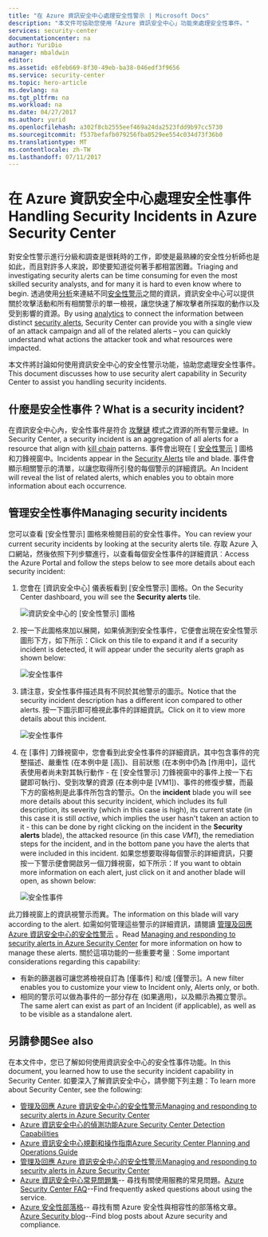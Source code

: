 ```yaml
---
title: "在 Azure 資訊安全中心處理安全性警示 | Microsoft Docs"
description: "本文件可協助您使用「Azure 資訊安全中心」功能來處理安全性事件。"
services: security-center
documentationcenter: na
author: YuriDio
manager: mbaldwin
editor: 
ms.assetid: e8feb669-8f30-49eb-ba38-046edf3f9656
ms.service: security-center
ms.topic: hero-article
ms.devlang: na
ms.tgt_pltfrm: na
ms.workload: na
ms.date: 04/27/2017
ms.author: yurid
ms.openlocfilehash: a302f8cb2555eef469a24da2523fdd9b97cc5730
ms.sourcegitcommit: f537befafb079256fba0529ee554c034d73f36b0
ms.translationtype: MT
ms.contentlocale: zh-TW
ms.lasthandoff: 07/11/2017
---
```

# <a name="handling-security-incidents-in-azure-security-center"></a><span data-ttu-id="85b8e-103">在 Azure 資訊安全中心處理安全性事件</span><span class="sxs-lookup"><span data-stu-id="85b8e-103">Handling Security Incidents in Azure Security Center</span></span>
<span data-ttu-id="85b8e-104">對安全性警示進行分級和調查是很耗時的工作，即使是最熟練的安全性分析師也是如此，而且對許多人來說，即使要知道從何著手都相當困難。</span><span class="sxs-lookup"><span data-stu-id="85b8e-104">Triaging and investigating security alerts can be time consuming for even the most skilled security analysts, and for many it is hard to even know where to begin.</span></span> <span data-ttu-id="85b8e-105">透過使用[分析](security-center-detection-capabilities.md)來連結不同[安全性警示](security-center-managing-and-responding-alerts.md)之間的資訊，資訊安全中心可以提供關於攻擊活動和所有相關警示的單一檢視，讓您快速了解攻擊者所採取的動作以及受到影響的資源。</span><span class="sxs-lookup"><span data-stu-id="85b8e-105">By using [analytics](security-center-detection-capabilities.md) to connect the information between distinct [security alerts](security-center-managing-and-responding-alerts.md), Security Center can provide you with a single view of an attack campaign and all of the related alerts – you can quickly understand what actions the attacker took and what resources were impacted.</span></span>

<span data-ttu-id="85b8e-106">本文件將討論如何使用資訊安全中心的安全性警示功能，協助您處理安全性事件。</span><span class="sxs-lookup"><span data-stu-id="85b8e-106">This document discusses how to use security alert capability in Security Center to assist you handling security incidents.</span></span>

## <a name="what-is-a-security-incident"></a><span data-ttu-id="85b8e-107">什麼是安全性事件？</span><span class="sxs-lookup"><span data-stu-id="85b8e-107">What is a security incident?</span></span>
<span data-ttu-id="85b8e-108">在資訊安全中心內，安全性事件是符合 [攻擊鏈](https://blogs.technet.microsoft.com/office365security/addressing-your-cxos-top-five-cloud-security-concerns/) 模式之資源的所有警示彙總。</span><span class="sxs-lookup"><span data-stu-id="85b8e-108">In Security Center, a security incident is an aggregation of all alerts for a resource that align with [kill chain](https://blogs.technet.microsoft.com/office365security/addressing-your-cxos-top-five-cloud-security-concerns/) patterns.</span></span> <span data-ttu-id="85b8e-109">事件會出現在 [ [安全性警示](security-center-managing-and-responding-alerts.md) ] 圖格和刀鋒視窗中。</span><span class="sxs-lookup"><span data-stu-id="85b8e-109">Incidents appear in the [Security Alerts](security-center-managing-and-responding-alerts.md) tile and blade.</span></span> <span data-ttu-id="85b8e-110">事件會顯示相關警示的清單，以讓您取得所引發的每個警示的詳細資訊。</span><span class="sxs-lookup"><span data-stu-id="85b8e-110">An Incident will reveal the list of related alerts, which enables you to obtain more information about each occurrence.</span></span>

## <a name="managing-security-incidents"></a><span data-ttu-id="85b8e-111">管理安全性事件</span><span class="sxs-lookup"><span data-stu-id="85b8e-111">Managing security incidents</span></span>
<span data-ttu-id="85b8e-112">您可以查看 [安全性警示] 圖格來檢閱目前的安全性事件。</span><span class="sxs-lookup"><span data-stu-id="85b8e-112">You can review your current security incidents by looking at the security alerts tile.</span></span> <span data-ttu-id="85b8e-113">存取 Azure 入口網站，然後依照下列步驟進行，以查看每個安全性事件的詳細資訊︰</span><span class="sxs-lookup"><span data-stu-id="85b8e-113">Access the Azure Portal and follow the steps below to see more details about each security incident:</span></span>

1. <span data-ttu-id="85b8e-114">您會在 [資訊安全中心] 儀表板看到 [安全性警示]  圖格。</span><span class="sxs-lookup"><span data-stu-id="85b8e-114">On the Security Center dashboard, you will see the **Security alerts** tile.</span></span>

    ![資訊安全中心的 [安全性警示] 圖格](./media/security-center-incident/security-center-incident-fig1.png)

2. <span data-ttu-id="85b8e-116">按一下此圖格來加以展開，如果偵測到安全性事件，它便會出現在安全性警示圖形下方，如下所示：</span><span class="sxs-lookup"><span data-stu-id="85b8e-116">Click on this tile to expand it and if a security incident is detected, it will appear under the security alerts graph as shown  below:</span></span>

    ![安全性事件](./media/security-center-incident/security-center-incident-fig2.png)

3. <span data-ttu-id="85b8e-118">請注意，安全性事件描述具有不同於其他警示的圖示。</span><span class="sxs-lookup"><span data-stu-id="85b8e-118">Notice that the security incident description has a different icon compared to other alerts.</span></span> <span data-ttu-id="85b8e-119">按一下圖示即可檢視此事件的詳細資訊。</span><span class="sxs-lookup"><span data-stu-id="85b8e-119">Click on it to view more details about this incident.</span></span>

    ![安全性事件](./media/security-center-incident/security-center-incident-fig3.png)

4. <span data-ttu-id="85b8e-121">在 [事件] 刀鋒視窗中，您會看到此安全性事件的詳細資訊，其中包含事件的完整描述、嚴重性 (在本例中是 [高])、目前狀態 (在本例中仍為 [作用中]，這代表使用者尚未對其執行動作 - 在 [安全性警示] 刀鋒視窗中的事件上按一下右鍵即可執行)、受到攻擊的資源 (在本例中是 [VM1])、事件的修復步驟，而最下方的窗格則是此事件所包含的警示。</span><span class="sxs-lookup"><span data-stu-id="85b8e-121">On the **incident** blade you will see more details about this security incident, which includes its full description, its severity (which in this case is high), its current state (in this case it is still *active*, which implies the user hasn't taken an action to it - this can be done by right clicking on the incident in the **Security alerts** blade), the attacked resource (in this case *VM1*), the remediation steps for the incident, and in the bottom pane you have the alerts that were included in this incident.</span></span> <span data-ttu-id="85b8e-122">如果您想要取得每個警示的詳細資訊，只要按一下警示便會開啟另一個刀鋒視窗，如下所示：</span><span class="sxs-lookup"><span data-stu-id="85b8e-122">If you want to obtain more information on each alert, just click on it and another blade will open, as shown below:</span></span>

    ![安全性事件](./media/security-center-incident/security-center-incident-fig4.png)

<span data-ttu-id="85b8e-124">此刀鋒視窗上的資訊視警示而異。</span><span class="sxs-lookup"><span data-stu-id="85b8e-124">The information on this blade will vary according to the alert.</span></span> <span data-ttu-id="85b8e-125">如需如何管理這些警示的詳細資訊，請閱讀 [管理及回應 Azure 資訊安全中心的安全性警示](security-center-managing-and-responding-alerts.md) 。</span><span class="sxs-lookup"><span data-stu-id="85b8e-125">Read [Managing and responding to security alerts in Azure Security Center](security-center-managing-and-responding-alerts.md) for more information on how to manage these alerts.</span></span> <span data-ttu-id="85b8e-126">關於這項功能的一些重要考量︰</span><span class="sxs-lookup"><span data-stu-id="85b8e-126">Some important considerations regarding this capability:</span></span>

* <span data-ttu-id="85b8e-127">有新的篩選器可讓您將檢視自訂為 [僅事件] 和/或 [僅警示]。</span><span class="sxs-lookup"><span data-stu-id="85b8e-127">A new filter enables you to customize your view to Incident only, Alerts only, or both.</span></span>
* <span data-ttu-id="85b8e-128">相同的警示可以做為事件的一部分存在 (如果適用)，以及顯示為獨立警示。</span><span class="sxs-lookup"><span data-stu-id="85b8e-128">The same alert can exist as part of an Incident (if applicable), as well as to be visible as a standalone alert.</span></span>

## <a name="see-also"></a><span data-ttu-id="85b8e-129">另請參閱</span><span class="sxs-lookup"><span data-stu-id="85b8e-129">See also</span></span>
<span data-ttu-id="85b8e-130">在本文件中，您已了解如何使用資訊安全中心的安全性事件功能。</span><span class="sxs-lookup"><span data-stu-id="85b8e-130">In this document, you learned how to use the security incident capability in Security Center.</span></span> <span data-ttu-id="85b8e-131">如要深入了解資訊安全中心，請參閱下列主題：</span><span class="sxs-lookup"><span data-stu-id="85b8e-131">To learn more about Security Center, see the following:</span></span>

* [<span data-ttu-id="85b8e-132">管理及回應 Azure 資訊安全中心的安全性警示</span><span class="sxs-lookup"><span data-stu-id="85b8e-132">Managing and responding to security alerts in Azure Security Center</span></span>](security-center-managing-and-responding-alerts.md)
* [<span data-ttu-id="85b8e-133">Azure 資訊安全中心的偵測功能</span><span class="sxs-lookup"><span data-stu-id="85b8e-133">Azure Security Center Detection Capabilities</span></span>](security-center-detection-capabilities.md)
* [<span data-ttu-id="85b8e-134">Azure 資訊安全中心規劃和操作指南</span><span class="sxs-lookup"><span data-stu-id="85b8e-134">Azure Security Center Planning and Operations Guide</span></span>](security-center-planning-and-operations-guide.md)
* [<span data-ttu-id="85b8e-135">管理及回應 Azure 資訊安全中心的安全性警示</span><span class="sxs-lookup"><span data-stu-id="85b8e-135">Managing and responding to security alerts in Azure Security Center</span></span>](security-center-managing-and-responding-alerts.md)
* <span data-ttu-id="85b8e-136">[Azure 資訊安全中心常見問題集](security-center-faq.md)-- 尋找有關使用服務的常見問題。</span><span class="sxs-lookup"><span data-stu-id="85b8e-136">[Azure Security Center FAQ](security-center-faq.md)--Find frequently asked questions about using the service.</span></span>
* <span data-ttu-id="85b8e-137">[Azure 安全性部落格](http://blogs.msdn.com/b/azuresecurity/)-- 尋找有關 Azure 安全性與相容性的部落格文章。</span><span class="sxs-lookup"><span data-stu-id="85b8e-137">[Azure Security blog](http://blogs.msdn.com/b/azuresecurity/)--Find blog posts about Azure security and compliance.</span></span>
